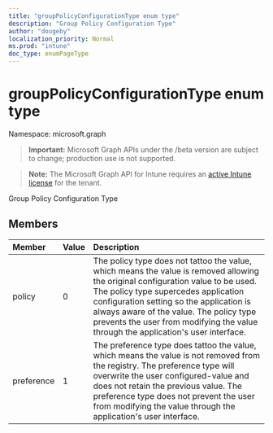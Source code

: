 ```yaml
---
title: "groupPolicyConfigurationType enum type"
description: "Group Policy Configuration Type"
author: "dougeby"
localization_priority: Normal
ms.prod: "intune"
doc_type: enumPageType
---
```


# groupPolicyConfigurationType enum type

Namespace: microsoft.graph

> **Important:** Microsoft Graph APIs under the /beta version are subject to change; production use is not supported.

> **Note:** The Microsoft Graph API for Intune requires an [active Intune license](https://go.microsoft.com/fwlink/?linkid=839381) for the tenant.

Group Policy Configuration Type

## Members
|Member|Value|Description|
|:---|:---|:---|
|policy|0|The policy type does not tattoo the value, which means the value is removed allowing the original configuration value to be used. The policy type supercedes application configuration setting so the application is always aware of the value. The policy type prevents the user from modifying the value through the application's user interface.|
|preference|1|The preference type does tattoo the value, which means the value is not removed from the registry. The preference type will overwrite the user configured-value and does not retain the previous value. The preference type does not prevent the user from modifying the value through the application's user interface.|






